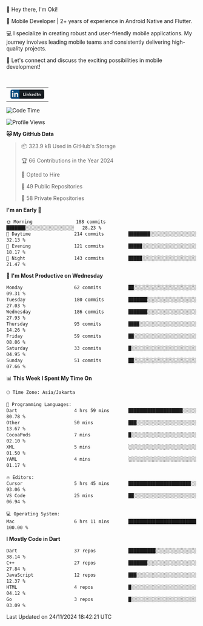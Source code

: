 <p>
 👋 Hey there, I'm Oki!

🚀 Mobile Developer | 2+ years of experience in Android Native and Flutter.

💻 I specialize in creating robust and user-friendly mobile applications. My journey involves leading mobile teams and consistently delivering high-quality projects.

🔗 Let's connect and discuss the exciting possibilities in mobile development!

<br>

<table style="border:none; border-collapse:collapse; cellspacing:0; cellpadding:0">
    <tr>
        <td>
           <a href="https://www.linkedin.com/in/oki-6ba305173/" target="_blank">
              <img src="https://github.com/inisialkey/inisialkey/blob/main/assets/linkedin.svg" alt="LinkedIn" style="vertical-align:top; margin:4px" height=24>
          </a>
        </td>
    </tr>
</table>

<!-- <br>

<!--START_SECTION:waka-->
![Code Time](http://img.shields.io/badge/Code%20Time-855%20hrs%2021%20mins-blue)

![Profile Views](http://img.shields.io/badge/Profile%20Views-0-blue)

**🐱 My GitHub Data** 

> 📦 323.9 kB Used in GitHub's Storage 
 > 
> 🏆 66 Contributions in the Year 2024
 > 
> 💼 Opted to Hire
 > 
> 📜 49 Public Repositories 
 > 
> 🔑 58 Private Repositories 
 > 
**I'm an Early 🐤** 

```text
🌞 Morning                188 commits         ███████░░░░░░░░░░░░░░░░░░   28.23 % 
🌆 Daytime                214 commits         ████████░░░░░░░░░░░░░░░░░   32.13 % 
🌃 Evening                121 commits         █████░░░░░░░░░░░░░░░░░░░░   18.17 % 
🌙 Night                  143 commits         █████░░░░░░░░░░░░░░░░░░░░   21.47 % 
```
📅 **I'm Most Productive on Wednesday** 

```text
Monday                   62 commits          ██░░░░░░░░░░░░░░░░░░░░░░░   09.31 % 
Tuesday                  180 commits         ███████░░░░░░░░░░░░░░░░░░   27.03 % 
Wednesday                186 commits         ███████░░░░░░░░░░░░░░░░░░   27.93 % 
Thursday                 95 commits          ████░░░░░░░░░░░░░░░░░░░░░   14.26 % 
Friday                   59 commits          ██░░░░░░░░░░░░░░░░░░░░░░░   08.86 % 
Saturday                 33 commits          █░░░░░░░░░░░░░░░░░░░░░░░░   04.95 % 
Sunday                   51 commits          ██░░░░░░░░░░░░░░░░░░░░░░░   07.66 % 
```


📊 **This Week I Spent My Time On** 

```text
🕑︎ Time Zone: Asia/Jakarta

💬 Programming Languages: 
Dart                     4 hrs 59 mins       ████████████████████░░░░░   80.78 % 
Other                    50 mins             ███░░░░░░░░░░░░░░░░░░░░░░   13.67 % 
CocoaPods                7 mins              █░░░░░░░░░░░░░░░░░░░░░░░░   02.10 % 
XML                      5 mins              ░░░░░░░░░░░░░░░░░░░░░░░░░   01.50 % 
YAML                     4 mins              ░░░░░░░░░░░░░░░░░░░░░░░░░   01.17 % 

🔥 Editors: 
Cursor                   5 hrs 45 mins       ███████████████████████░░   93.06 % 
VS Code                  25 mins             ██░░░░░░░░░░░░░░░░░░░░░░░   06.94 % 

💻 Operating System: 
Mac                      6 hrs 11 mins       █████████████████████████   100.00 % 
```

**I Mostly Code in Dart** 

```text
Dart                     37 repos            ██████████░░░░░░░░░░░░░░░   38.14 % 
C++                      27 repos            ███████░░░░░░░░░░░░░░░░░░   27.84 % 
JavaScript               12 repos            ███░░░░░░░░░░░░░░░░░░░░░░   12.37 % 
HTML                     4 repos             █░░░░░░░░░░░░░░░░░░░░░░░░   04.12 % 
Go                       3 repos             █░░░░░░░░░░░░░░░░░░░░░░░░   03.09 % 
```




 Last Updated on 24/11/2024 18:42:21 UTC
<!--END_SECTION:waka-->